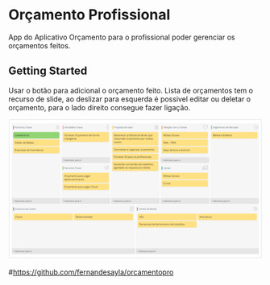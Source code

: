  
# Orçamento Profissional

App do Aplicativo Orçamento para o profissional poder gerenciar os orçamentos feitos.

## Getting Started

Usar o botão para adicional o orçamento feito.
Lista de orçamentos tem o recurso de slide, ao deslizar para esquerda é possivel editar ou deletar o orçamento, para o lado direito consegue fazer ligação.

<img  src="/img/canvas.png">

 

  #https://github.com/fernandesayla/orcamentopro